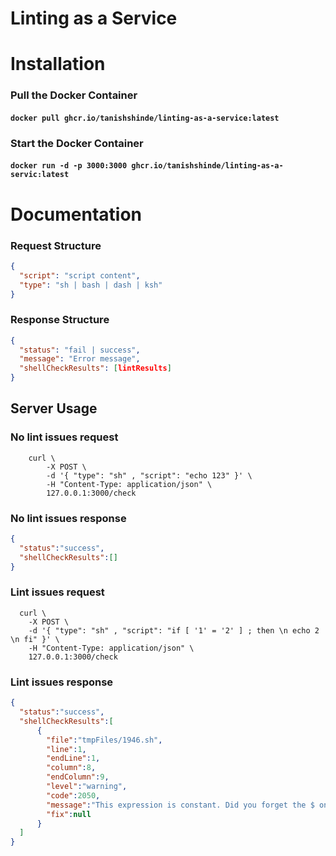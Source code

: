 # Linting as a Service

# Installation

###   Pull the Docker Container
#### `docker pull ghcr.io/tanishshinde/linting-as-a-service:latest`

###  Start the Docker Container
#### `docker run -d -p 3000:3000 ghcr.io/tanishshinde/linting-as-a-servic:latest`


# Documentation

### Request Structure
```json
{
  "script": "script content",
  "type": "sh | bash | dash | ksh"
}
```
### Response Structure
```json
{
  "status": "fail | success",
  "message": "Error message",
  "shellCheckResults": [lintResults]
}
```

## Server Usage

### No lint issues request
```shell script
    curl \
        -X POST \
        -d '{ "type": "sh" , "script": "echo 123" }' \
        -H "Content-Type: application/json" \
        127.0.0.1:3000/check
```

### No lint issues response

```json
{
  "status":"success",
  "shellCheckResults":[]
}
```

### Lint issues request
```shell script
  curl \
    -X POST \
    -d '{ "type": "sh" , "script": "if [ '1' = '2' ] ; then \n echo 2 \n fi" }' \
    -H "Content-Type: application/json" \
    127.0.0.1:3000/check
```

### Lint issues response

```json
{
  "status":"success",
  "shellCheckResults":[
      {
        "file":"tmpFiles/1946.sh",
        "line":1,
        "endLine":1,
        "column":8,
        "endColumn":9,
        "level":"warning",
        "code":2050,
        "message":"This expression is constant. Did you forget the $ on a variable?",
        "fix":null
      }
  ]
}
```
